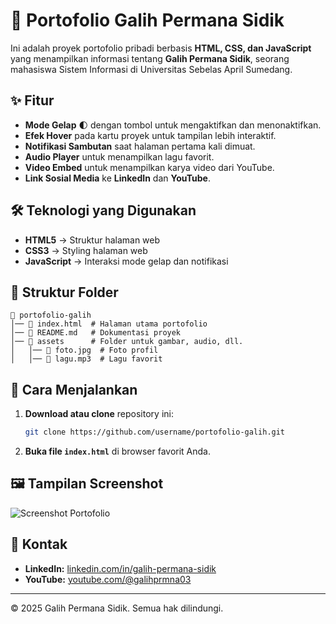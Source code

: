 # 📌 Portofolio Galih Permana Sidik

Ini adalah proyek portofolio pribadi berbasis **HTML, CSS, dan JavaScript** yang menampilkan informasi tentang **Galih Permana Sidik**, seorang mahasiswa Sistem Informasi di Universitas Sebelas April Sumedang.

## ✨ Fitur
- **Mode Gelap** 🌓 dengan tombol untuk mengaktifkan dan menonaktifkan.
- **Efek Hover** pada kartu proyek untuk tampilan lebih interaktif.
- **Notifikasi Sambutan** saat halaman pertama kali dimuat.
- **Audio Player** untuk menampilkan lagu favorit.
- **Video Embed** untuk menampilkan karya video dari YouTube.
- **Link Sosial Media** ke **LinkedIn** dan **YouTube**.

## 🛠️ Teknologi yang Digunakan
- **HTML5** → Struktur halaman web
- **CSS3** → Styling halaman web
- **JavaScript** → Interaksi mode gelap dan notifikasi

## 📂 Struktur Folder
```
📁 portofolio-galih
│── 📄 index.html  # Halaman utama portofolio
│── 📄 README.md   # Dokumentasi proyek
│── 📂 assets      # Folder untuk gambar, audio, dll.
│   │── 📄 foto.jpg  # Foto profil
│   │── 🎵 lagu.mp3  # Lagu favorit
```

## 🚀 Cara Menjalankan
1. **Download atau clone** repository ini:
   ```bash
   git clone https://github.com/username/portofolio-galih.git
   ```
2. **Buka file `index.html`** di browser favorit Anda.

## 🖼️ Tampilan Screenshot
![Screenshot Portofolio](https://via.placeholder.com/800x400.png?text=Preview+Portofolio)

## 📌 Kontak
- **LinkedIn:** [linkedin.com/in/galih-permana-sidik](https://www.linkedin.com/in/galih-permana-sidik/)
- **YouTube:** [youtube.com/@galihprmna03](https://www.youtube.com/@galihprmna03)

---

© 2025 Galih Permana Sidik. Semua hak dilindungi.
